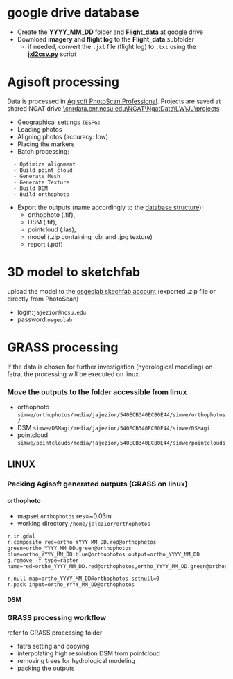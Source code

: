 # google drive database
* Create the **YYYY_MM_DD** folder and **Flight_data** at google drive 
* Download **imagery** and **flight log** to the **Flight_data** subfolder
  - if needed, convert the `.jxl` file (flight log) to `.txt` using the [**jxl2csv.py**](https://github.com/wenzeslaus/jxl2csv.git) script

# Agisoft processing 
Data is processed in [Agisoft PhotoScan Professional](http://www.agisoft.com/downloads/installer/). 
Projects are saved at shared NGAT drive [\\cnrdata.cnr.ncsu.edu\NGAT\NgatData\LW\JJ\projects](\\cnrdata.cnr.ncsu.edu\NGAT\NgatData\LW\JJ\projects)
* Geographical settings `(ESPG: `
* Loading photos
* Aligning photos (accuracy: low)
* Placing the markers
* Batch processing:
```
  - Optimize alignment
  - Build point cloud
  - Generate Mesh
  - Generate Texture
  - Build DEM
  - Build orthophoto
```
* Export the outputs (name accordingly to the [database structure](https://github.com/inioslawa/UAS_data_processing/blob/master/README.md)): 
  * orthophoto (.tif),
  * DSM (.tif),
  * pointcloud (.las),
  * model (.zip containing .obj and .jpg texture)
  * report (.pdf)

# 3D model to sketchfab 
upload the model to the [osgeolab skechfab account](https://sketchfab.com/osgeolab) (exported .zip file or directly from PhotoScan)
  * login:`jajezior@ncsu.edu`
  * password:`osgeolab`
  
# GRASS processing 
If the data is chosen for further investigation (hydrological modeling) on fatra, the processing will be executed on linux 
### Move the outputs to the folder accessible from linux 
* orthophoto `simwe/orthophotos/media/jajezior/540ECB340ECB0E44/simwe/orthophotos/`
* DSM `simwe/DSMagi/media/jajezior/540ECB340ECB0E44/simwe/DSMagi`
* pointcloud `simwe/pointclouds/media/jajezior/540ECB340ECB0E44/simwe/pointclouds`

## LINUX
  
### Packing Agisoft generated outputs (GRASS on linux)
#### orthophoto
* mapset `orthophotos` res=~0.03m 
* working directory `/home/jajezior/orthophotos`
```
r.in.gdal
r.composite red=ortho_YYYY_MM_DD.red@orthophotos green=ortho_YYYY_MM_DD.green@orthophotos blue=ortho_YYYY_MM_DD.blue@orthophotos output=ortho_YYYY_MM_DD 
g.remove -f type=raster name=red=ortho_YYYY_MM_DD.red@orthophotos,ortho_YYYY_MM_DD.green@orthophotos,ortho_YYYY_MM_DD.blue@orthophotos 
```
```
r.null map=ortho_YYYY_MM_DD@orthophotos setnull=0
r.pack input=ortho_YYYY_MM_DD@orthophotos
```
#### DSM

### GRASS processing workflow
refer to GRASS processing folder
* fatra setting and copying
* interpolating high resolution DSM from pointcloud
* removing trees for hydrological modeling 
* packing the outputs


